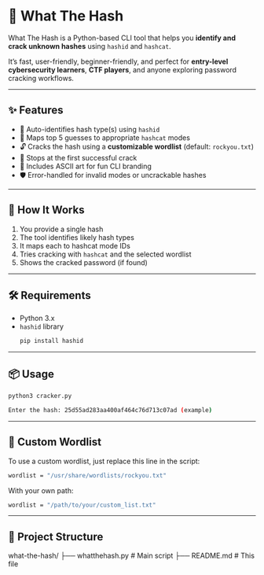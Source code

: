 # 🔐 What The Hash

What The Hash is a Python-based CLI tool that helps you **identify and crack unknown hashes** using `hashid` and `hashcat`.

It’s fast, user-friendly, beginner-friendly, and perfect for **entry-level cybersecurity learners**, **CTF players**, and anyone exploring password cracking workflows.

---

## ✨ Features

- 🧠 Auto-identifies hash type(s) using `hashid`
- 🧩 Maps top 5 guesses to appropriate `hashcat` modes
- 🔓 Cracks the hash using a **customizable wordlist** (default: `rockyou.txt`)
- 🎯 Stops at the first successful crack
- 🎨 Includes ASCII art for fun CLI branding
- 🛡️ Error-handled for invalid modes or uncrackable hashes

---

## 🚀 How It Works

1. You provide a single hash
2. The tool identifies likely hash types
3. It maps each to hashcat mode IDs
4. Tries cracking with `hashcat` and the selected wordlist
5. Shows the cracked password (if found)

---

## 🛠️ Requirements

- Python 3.x
- `hashid` library  
  ```bash
  pip install hashid
  ```
---

## 📦 Usage

  ```bash
  python3 cracker.py
  ```
  ```bash
  Enter the hash: 25d55ad283aa400af464c76d713c07ad (example)
  ```

---

## 🔧 Custom Wordlist

To use a custom wordlist, just replace this line in the script:

```bash
wordlist = "/usr/share/wordlists/rockyou.txt"
```

With your own path:
```bash
wordlist = "/path/to/your/custom_list.txt"
```

---

## 📁 Project Structure

what-the-hash/
├── whatthehash.py      # Main script
├── README.md           # This file
